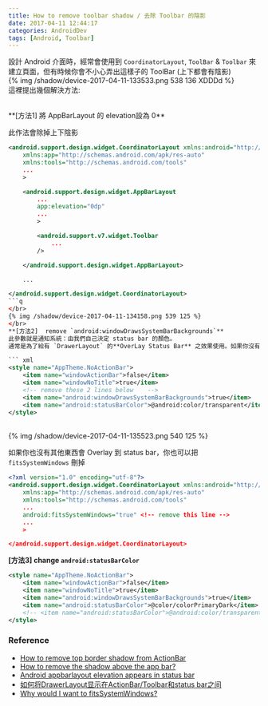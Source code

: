 ```yaml
---
title: How to remove toolbar shadow / 去除 Toolbar 的陰影
date: 2017-04-11 12:44:17
categories: AndroidDev
tags: [Android, Toolbar]
---
```


設計 Android 介面時，經常會使用到 `CoordinatorLayout`, `ToolBar` & `Toolbar` 來建立頁面，但有時候你會不小心弄出這樣子的 ToolBar (上下都會有陰影)
</br>
{% img /shadow/device-2017-04-11-133533.png 538 136 XDDDd %}
</br>
這裡提出幾個解決方法:
<!-- more -->
</br>
**[方法1]  將 AppBarLayout 的 elevation設為 0**

此作法會除掉上下陰影

``` xml
<android.support.design.widget.CoordinatorLayout xmlns:android="http://schemas.android.com/apk/res/android"
    xmlns:app="http://schemas.android.com/apk/res-auto"
    xmlns:tools="http://schemas.android.com/tools"
    ...
    >

    <android.support.design.widget.AppBarLayout
        ...
        app:elevation="0dp"
        ...
        >

        <android.support.v7.widget.Toolbar
            ...
        />

    </android.support.design.widget.AppBarLayout>

    ...

</android.support.design.widget.CoordinatorLayout>
```q
</br>
{% img /shadow/device-2017-04-11-134158.png 539 125 %}
</br>
**[方法2]  remove `android:windowDrawsSystemBarBackgrounds`**
此參數就是通知系統：由我們自己決定 status bar 的顏色。
通常是為了給有 `DrawerLayout` 的**OverLay Status Bar** 之效果使用。如果你沒有要使用，則可以直接移除

``` xml
<style name="AppTheme.NoActionBar">
    <item name="windowActionBar">false</item>
    <item name="windowNoTitle">true</item>
    <!-- remove these 2 lines below    -->
    <item name="android:windowDrawsSystemBarBackgrounds">true</item>
    <item name="android:statusBarColor">@android:color/transparent</item>
</style>
```
</br>
{% img /shadow/device-2017-04-11-135523.png 540 125 %}
</br>

如果你也沒有其他東西會 Overlay 到 status bar，你也可以把 `fitsSystemWindows` 刪掉
``` xml
<?xml version="1.0" encoding="utf-8"?>
<android.support.design.widget.CoordinatorLayout xmlns:android="http://schemas.android.com/apk/res/android"
    xmlns:app="http://schemas.android.com/apk/res-auto"
    xmlns:tools="http://schemas.android.com/tools"
    ...
    android:fitsSystemWindows="true" <!-- remove this line -->
    ...
    >

</android.support.design.widget.CoordinatorLayout>

```

**[方法3]  change  `android:statusBarColor`**
``` xml
<style name="AppTheme.NoActionBar">
    <item name="windowActionBar">false</item>
    <item name="windowNoTitle">true</item>
    <item name="android:windowDrawsSystemBarBackgrounds">true</item>
    <item name="android:statusBarColor">@color/colorPrimaryDark</item>
    <!-- <item name="android:statusBarColor">@android:color/transparent</item> -->
</style>
```


### Reference
- [How to remove top border shadow from ActionBar](http://stackoverflow.com/questions/34210184/how-to-remove-top-border-shadow-from-actionbar)
- [How to remove the shadow above the app bar?](http://stackoverflow.com/questions/35702896/how-to-remove-the-shadow-above-the-app-bar)
- [Android appbarlayout elevation appears in status bar](http://stackoverflow.com/questions/33726318/android-appbarlayout-elevation-appears-in-status-bar)
- [如何将DrawerLayout显示在ActionBar/Toolbar和status bar之间](http://solo.farbox.com/blog/how-do-i-use-drawerlayout-to-display-over-the-actionbar-or-toolbar-and-under-the-status-bar)
- [Why would I want to fitsSystemWindows?](https://medium.com/google-developers/why-would-i-want-to-fitssystemwindows-4e26d9ce1eec)
